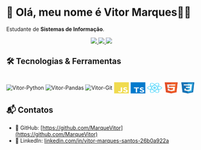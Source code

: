 # 👋 Olá, meu nome é Vitor Marques👨‍💻

Estudante de **Sistemas de Informação**.

<div style="text-align: center;">
  <a href="https://github.com/MarqueVitor">
    <img height="180em" src="https://github-readme-stats.vercel.app/api?username=MarqueVitor&show_icons=true&theme=dracula&include_all_commits=true&count_private=true"/>
    <img height="180em" src="https://github-readme-stats.vercel.app/api?username=MarqueVitor&show_icons=true&theme=dracula&include_all_commits=true&count_private=true&v=1"/>
    <img height="180em" src="https://github-readme-stats.vercel.app/api?username=MarqueVitor&show_icons=true&theme=dracula&count_private=true"/>
  </a>
</div>
    
  ## 🛠️ Tecnologias & Ferramentas
  <div style="display: inline_block"><br>
  <img align="center" alt="Vitor-Python" height="30" width="40" src="https://cdn.jsdelivr.net/gh/devicons/devicon/icons/python/python-original.svg">
  <img align="center" alt="Vitor-Pandas" height="30" width="40" src="https://cdn.jsdelivr.net/gh/devicons/devicon/icons/pandas/pandas-original-wordmark.svg" />
  <img align="center" alt="Vitor-Git" height="30" width="40" src="https://cdn.jsdelivr.net/gh/devicons/devicon/icons/git/git-original.svg" />
  <img align="center" alt="Vitor-Js" height="30" width="40" src="https://raw.githubusercontent.com/devicons/devicon/master/icons/javascript/javascript-plain.svg">
  <img align="center" alt="Vitor-Ts" height="30" width="40" src="https://raw.githubusercontent.com/devicons/devicon/master/icons/typescript/typescript-original.svg">
  <img align="center" alt="Vitor-R" height="30" width="40" src="https://raw.githubusercontent.com/devicons/devicon/master/icons/react/react-original.svg">
  <img align="center" alt="Vitor-HTML" height="30" width="40" src="https://raw.githubusercontent.com/devicons/devicon/master/icons/html5/html5-original.svg">
  <img align="center" alt="Vitor-CSS" height="30" width="40" src="https://raw.githubusercontent.com/devicons/devicon/master/icons/css3/css3-original.svg">
</div>
  
  ## 📬 Contatos
- 🌟 GitHub: [https://github.com/MarqueVitor](https://github.com/MarqueVitor)
- 💼 LinkedIn: [linkedin.com/in/vitor-marques-santos-26b0a922a](https://www.linkedin.com/in/vitor-marques-santos-26b0a922a/)
